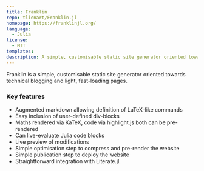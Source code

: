 ```yaml
---
title: Franklin
repo: tlienart/Franklin.jl
homepage: https://franklinjl.org/
language:
  - Julia
license:
  - MIT
templates:
description: A simple, customisable static site generator oriented towards technical blogging and light, fast-loading pages.
---
```


Franklin is a simple, customisable static site generator oriented towards technical blogging and light, fast-loading pages.

### Key features

- Augmented markdown allowing definition of LaTeX-like commands
- Easy inclusion of user-defined div-blocks
- Maths rendered via KaTeX, code via highlight.js both can be pre-rendered
- Can live-evaluate Julia code blocks
- Live preview of modifications
- Simple optimisation step to compress and pre-render the website
- Simple publication step to deploy the website
- Straightforward integration with Literate.jl.


